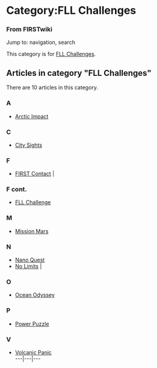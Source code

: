 # Category:FLL Challenges

### From FIRSTwiki

Jump to: navigation, search

This category is for [FLL Challenges](FLL_Challenge "FLL Challenge"
).

  

## Articles in category "FLL Challenges"

There are 10 articles in this category.

### A

  * [Arctic Impact](Arctic_Impact "Arctic Impact" )

### C

  * [City Sights](City_Sights "City Sights" )

### F

  * [FIRST Contact](FIRST_Contact "FIRST Contact" )
|

### F cont.

  * [FLL Challenge](FLL_Challenge "FLL Challenge" )

### M

  * [Mission Mars](Mission_Mars "Mission Mars" )

### N

  * [Nano Quest](Nano_Quest "Nano Quest" )
  * [No Limits](No_Limits "No Limits" )
|

### O

  * [Ocean Odyssey](Ocean_Odyssey "Ocean Odyssey" )

### P

  * [Power Puzzle](Power_Puzzle "Power Puzzle" )

### V

  * [Volcanic Panic](Volcanic_Panic "Volcanic Panic" )  
---|---|---  
  
